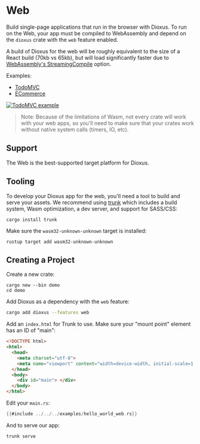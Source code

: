 # Web

Build single-page applications that run in the browser with Dioxus. To run on the Web, your app must be compiled to WebAssembly and depend on the `dioxus` crate with the `web` feature enabled.

A build of Dioxus for the web will be roughly equivalent to the size of a React build (70kb vs 65kb), but will load significantly faster due to [WebAssembly's StreamingCompile](https://hacks.mozilla.org/2018/01/making-webassembly-even-faster-firefoxs-new-streaming-and-tiering-compiler/) option.

Examples:
- [TodoMVC](https://github.com/DioxusLabs/example-projects/tree/master/todomvc)
- [ECommerce](https://github.com/DioxusLabs/example-projects/tree/master/ecommerce-site)

[![TodoMVC example](https://github.com/DioxusLabs/example-projects/raw/master/todomvc/example.png)](https://github.com/DioxusLabs/example-projects/blob/master/todomvc)

> Note: Because of the limitations of Wasm, not every crate will work with your web apps, so you'll need to make sure that your crates work without native system calls (timers, IO, etc).

## Support

The Web is the best-supported target platform for Dioxus.

## Tooling

To develop your Dioxus app for the web, you'll need a tool to build and serve your assets. We recommend using [trunk](https://trunkrs.dev) which includes a build system, Wasm optimization, a dev server, and support for SASS/CSS:

```shell
cargo install trunk
```

Make sure the `wasm32-unknown-unknown` target is installed:
```shell
rustup target add wasm32-unknown-unknown
```

## Creating a Project

Create a new crate:

```shell
cargo new --bin demo
cd demo
```

Add Dioxus as a dependency with the `web` feature:

```bash
cargo add dioxus --features web
```

Add an `index.html` for Trunk to use. Make sure your "mount point" element has an ID of "main":

```html
<!DOCTYPE html>
<html>
  <head>
    <meta charset="utf-8">
    <meta name="viewport" content="width=device-width, initial-scale=1.0">
  </head>
  <body>
    <div id="main"> </div>
  </body>
</html>
```

Edit your `main.rs`:
```rust
{{#include ../../../examples/hello_world_web.rs}}
```


And to serve our app:

```bash
trunk serve
```
